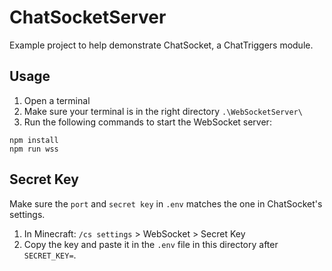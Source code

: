 # ChatSocketServer

Example project to help demonstrate ChatSocket, a ChatTriggers module.

## Usage

1. Open a terminal
2. Make sure your terminal is in the right directory `.\WebSocketServer\`
3. Run the following commands to start the WebSocket server:

```batch
npm install
npm run wss
```

## Secret Key

Make sure the `port` and `secret key` in `.env` matches the one in ChatSocket's settings.

1. In Minecraft: `/cs settings` > WebSocket > Secret Key
2. Copy the key and paste it in the `.env` file in this directory after `SECRET_KEY=`.
